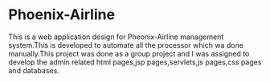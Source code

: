 # Phoenix-Airline

This is a web application design for Pheonix-Airline management system.This is developed to automate all the processor which wa done manually.This project was done as a group project and I was assigned to develop the admin related html pages,jsp pages,servlets,js pages,css pages and databases.
